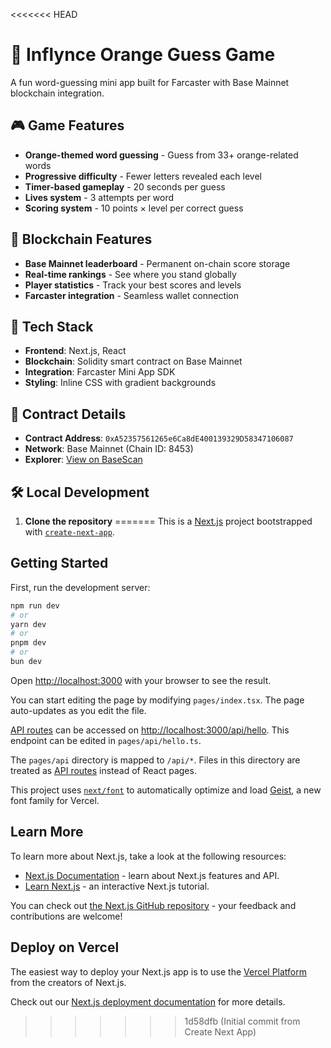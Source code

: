 <<<<<<< HEAD
# 🧡 Inflynce Orange Guess Game

A fun word-guessing mini app built for Farcaster with Base Mainnet blockchain integration.

## 🎮 Game Features

- **Orange-themed word guessing** - Guess from 33+ orange-related words
- **Progressive difficulty** - Fewer letters revealed each level
- **Timer-based gameplay** - 20 seconds per guess
- **Lives system** - 3 attempts per word
- **Scoring system** - 10 points × level per correct guess

## 🔗 Blockchain Features

- **Base Mainnet leaderboard** - Permanent on-chain score storage
- **Real-time rankings** - See where you stand globally
- **Player statistics** - Track your best scores and levels
- **Farcaster integration** - Seamless wallet connection

## 🚀 Tech Stack

- **Frontend**: Next.js, React
- **Blockchain**: Solidity smart contract on Base Mainnet
- **Integration**: Farcaster Mini App SDK
- **Styling**: Inline CSS with gradient backgrounds

## 📝 Contract Details

- **Contract Address**: `0xA52357561265e6Ca8dE400139329D58347106087`
- **Network**: Base Mainnet (Chain ID: 8453)
- **Explorer**: [View on BaseScan](https://basescan.org/address/0xA52357561265e6Ca8dE400139329D58347106087)

## 🛠️ Local Development

1. **Clone the repository**
=======
This is a [Next.js](https://nextjs.org) project bootstrapped with [`create-next-app`](https://nextjs.org/docs/pages/api-reference/create-next-app).

## Getting Started

First, run the development server:

```bash
npm run dev
# or
yarn dev
# or
pnpm dev
# or
bun dev
```

Open [http://localhost:3000](http://localhost:3000) with your browser to see the result.

You can start editing the page by modifying `pages/index.tsx`. The page auto-updates as you edit the file.

[API routes](https://nextjs.org/docs/pages/building-your-application/routing/api-routes) can be accessed on [http://localhost:3000/api/hello](http://localhost:3000/api/hello). This endpoint can be edited in `pages/api/hello.ts`.

The `pages/api` directory is mapped to `/api/*`. Files in this directory are treated as [API routes](https://nextjs.org/docs/pages/building-your-application/routing/api-routes) instead of React pages.

This project uses [`next/font`](https://nextjs.org/docs/pages/building-your-application/optimizing/fonts) to automatically optimize and load [Geist](https://vercel.com/font), a new font family for Vercel.

## Learn More

To learn more about Next.js, take a look at the following resources:

- [Next.js Documentation](https://nextjs.org/docs) - learn about Next.js features and API.
- [Learn Next.js](https://nextjs.org/learn-pages-router) - an interactive Next.js tutorial.

You can check out [the Next.js GitHub repository](https://github.com/vercel/next.js) - your feedback and contributions are welcome!

## Deploy on Vercel

The easiest way to deploy your Next.js app is to use the [Vercel Platform](https://vercel.com/new?utm_medium=default-template&filter=next.js&utm_source=create-next-app&utm_campaign=create-next-app-readme) from the creators of Next.js.

Check out our [Next.js deployment documentation](https://nextjs.org/docs/pages/building-your-application/deploying) for more details.
>>>>>>> 1d58dfb (Initial commit from Create Next App)
